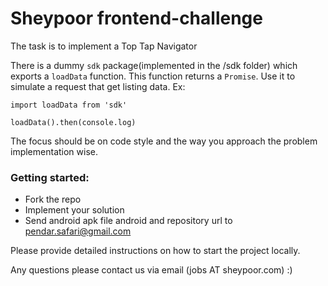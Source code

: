 # Sheypoor frontend-challenge

The task is to implement a Top Tap Navigator

There is a dummy `sdk` package(implemented in the /sdk folder) which exports a `loadData` function. This function returns a `Promise`.
Use it to simulate a request that get listing data. 
Ex:

```
import loadData from 'sdk'

loadData().then(console.log)

```

The focus should be on code style and the way you approach the problem implementation wise.

### Getting started:

- Fork the repo
- Implement your solution
- Send android apk file android and repository url to pendar.safari@gmail.com

Please provide detailed instructions
on how to start the project locally.

Any questions please contact us via email (jobs AT sheypoor.com) :)
